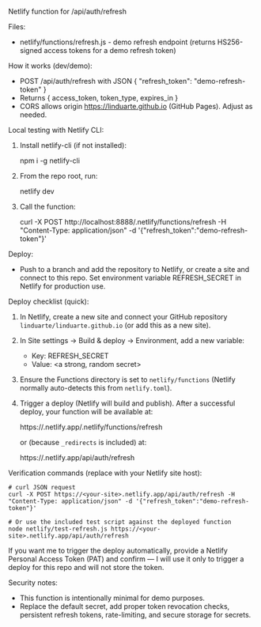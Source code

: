 Netlify function for /api/auth/refresh

Files:
- netlify/functions/refresh.js - demo refresh endpoint (returns HS256-signed access tokens for a demo refresh token)

How it works (dev/demo):
- POST /api/auth/refresh with JSON { "refresh_token": "demo-refresh-token" }
- Returns { access_token, token_type, expires_in }
- CORS allows origin https://linduarte.github.io (GitHub Pages). Adjust as needed.

Local testing with Netlify CLI:
1. Install netlify-cli (if not installed):

   npm i -g netlify-cli

2. From the repo root, run:

   netlify dev

3. Call the function:

   curl -X POST http://localhost:8888/.netlify/functions/refresh -H "Content-Type: application/json" -d '{"refresh_token":"demo-refresh-token"}'

Deploy:
- Push to a branch and add the repository to Netlify, or create a site and connect to this repo. Set environment variable REFRESH_SECRET in Netlify for production use.

Deploy checklist (quick):
1. In Netlify, create a new site and connect your GitHub repository `linduarte/linduarte.github.io` (or add this as a new site).
2. In Site settings -> Build & deploy -> Environment, add a new variable:
   - Key: REFRESH_SECRET
   - Value: <a strong, random secret>
3. Ensure the Functions directory is set to `netlify/functions` (Netlify normally auto-detects this from `netlify.toml`).
4. Trigger a deploy (Netlify will build and publish). After a successful deploy, your function will be available at:

   https://<your-site>.netlify.app/.netlify/functions/refresh

   or (because `_redirects` is included) at:

   https://<your-site>.netlify.app/api/auth/refresh

Verification commands (replace <site> with your Netlify site host):

```pwsh
# curl JSON request
curl -X POST https://<your-site>.netlify.app/api/auth/refresh -H "Content-Type: application/json" -d '{"refresh_token":"demo-refresh-token"}'

# Or use the included test script against the deployed function
node netlify/test-refresh.js https://<your-site>.netlify.app/api/auth/refresh
```

If you want me to trigger the deploy automatically, provide a Netlify Personal Access Token (PAT) and confirm — I will use it only to trigger a deploy for this repo and will not store the token.

Security notes:
- This function is intentionally minimal for demo purposes.
- Replace the default secret, add proper token revocation checks, persistent refresh tokens, rate-limiting, and secure storage for secrets.
